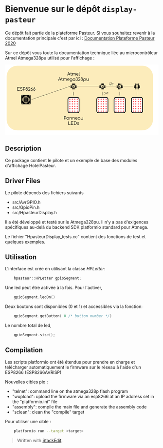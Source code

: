 # Bienvenue sur le dépôt `display-pasteur`

Ce dépôt fait partie de la plateforme Pasteur. Si vous souhaitez revenir à la documentation principale c'est par ici : [Documentation Plateforme Pasteur 2020](https://docs.google.com/document/d/1M4JxwqTX00nvsrxuXshFL5_MUrutsWxuCbkqYIgzKzs/edit)

Sur ce dépôt vous toute la documentation technique liée au microcontrôleur Atmel Atmega328pu utilisé pour l'affichage :
 
![](img/affichage.png?raw=true)

## Description

Ce package contient le pilote et un exemple de base des modules d'affichage HotelPasteur.

## Driver Files
Le pilote dépends des fichiers suivants
 * src/AvrGPIO.h
 * src/GpioPin.h
 * src/HpasteurDisplay.h

Il a été développé et testé sur le Atmega328pu.
Il n'y a pas d'exigences spécifiques au-delà du backend SDK platformio standard pour Atmega.

Le fichier "HpasteurDisplay_tests.cc" contient des fonctions de test et quelques exemples.

## Utilisation

L'interface est crée en utilisant la classe *HPLetter*:
```c++
    hpasteur::HPLetter gpioSegment;
```

Une led peut être activée à la fois. Pour l'activer,
```c++
    gpioSegment.ledOn()
```

Deux boutons sont disponibles (0 et 1) et accessibles via la fonction:
```c++
    gpioSegment.getButton( 0 /* button number */)
```

Le nombre total de led,
```c++
    gpioSegment.size();
```

## Compilation
Les scripts platformio ont été étendus pour prendre en charge et télécharger automatiquement le firmware sur le réseau à l'aide d'un ESP8266 (ESP8266AVRISP)

Nouvelles cibles pio :
 * "telnet":   command line on the atmega328p flash program
 * "wupload":  upload the firmware via an esp8266 at an IP address set in the "platformio.ini" file
 * "assembly": compile the main file and generate the assembly code
 * "sclean":   clean the "compile" target

Pour utiliser une cible :
```bash
    platformio run --target <target>
```


> Written with [StackEdit](https://stackedit.io/).

